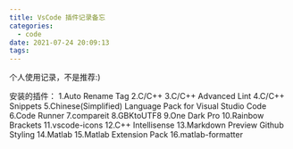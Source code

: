 ```yaml
---
title: VsCode 插件记录备忘
categories:
  - code
date: 2021-07-24 20:09:13
tags:
---
```


个人使用记录，不是推荐:)
<!-- more -->
安装的插件：
1.Auto Rename Tag
2.C/C++
3.C/C++ Advanced Lint
4.C/C++ Snippets
5.Chinese(Simplified) Language Pack for Visual Studio Code
6.Code Runner
7.compareit
8.GBKtoUTF8
9.One Dark Pro
10.Rainbow Brackets
11.vscode-icons
12.C++ Intellisense
13.Markdown Preview Github Styling
14.Matlab
15.Matlab Extension Pack
16.matlab-formatter

